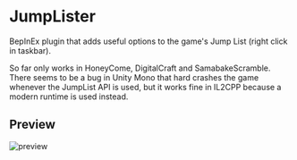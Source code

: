 # JumpLister
BepInEx plugin that adds useful options to the game's Jump List (right click in taskbar).

So far only works in HoneyCome, DigitalCraft and SamabakeScramble.
There seems to be a bug in Unity Mono that hard crashes the game whenever the JumpList API is used, but it works fine in IL2CPP because a modern runtime is used instead.

## Preview
![preview](https://github.com/user-attachments/assets/a78cff0d-e8b8-4b13-950b-0ed3614bddcf)
